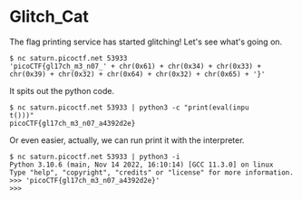 # Glitch_Cat

The flag printing service has started glitching!
Let's see what's going on.

```shell
$ nc saturn.picoctf.net 53933
'picoCTF{gl17ch_m3_n07_' + chr(0x61) + chr(0x34) + chr(0x33) + chr(0x39) + chr(0x32) + chr(0x64) + chr(0x32) + chr(0x65) + '}'
```

It spits out the python code.

```shell
$ nc saturn.picoctf.net 53933 | python3 -c "print(eval(inpu
t()))"
picoCTF{gl17ch_m3_n07_a4392d2e}
```

Or even easier, actually, we can run print it with the interpreter.
```shell
$ nc saturn.picoctf.net 53933 | python3 -i
Python 3.10.6 (main, Nov 14 2022, 16:10:14) [GCC 11.3.0] on linux
Type "help", "copyright", "credits" or "license" for more information.
>>> 'picoCTF{gl17ch_m3_n07_a4392d2e}'
>>> 
```
